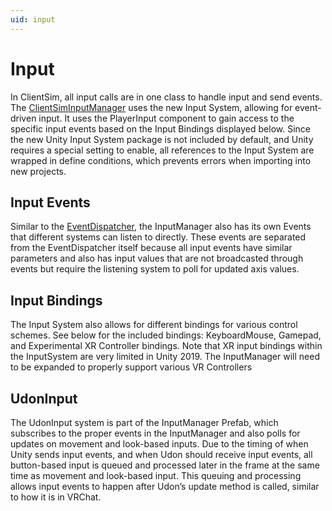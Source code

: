 ```yaml
---
uid: input
---
```


# Input

In ClientSim, all input calls are in one class to handle input and send events. The [ClientSimInputManager](xref:VRC.SDK3.ClientSim.ClientSimInputManager) uses the new Input System, allowing for event-driven input. It uses the PlayerInput component to gain access to the specific input events based on the Input Bindings displayed below. Since the new Unity Input System package is not included by default, and Unity requires a special setting to enable, all references to the Input System are wrapped in define conditions, which prevents errors when importing into new projects.

## Input Events

Similar to the [EventDispatcher](xref:event-dispatcher), the InputManager also has its own Events that different systems can listen to directly. These events are separated from the EventDispatcher itself because all input events have similar parameters and also has input values that are not broadcasted through events but require the listening system to poll for updated axis values.

## Input Bindings

The Input System also allows for different bindings for various control schemes. See below for the included bindings: KeyboardMouse, Gamepad, and Experimental XR Controller bindings. Note that XR input bindings within the InputSystem are very limited in Unity 2019. The InputManager will need to be expanded to properly support various VR Controllers


## UdonInput

The UdonInput system is part of the InputManager Prefab, which subscribes to the proper events in the InputManager and also polls for updates on movement and look-based inputs. Due to the timing of when Unity sends input events, and when Udon should receive input events, all button-based input is queued and processed later in the frame at the same time as movement and look-based input. This queuing and processing allows input events to happen after Udon’s update method is called, similar to how it is in VRChat.